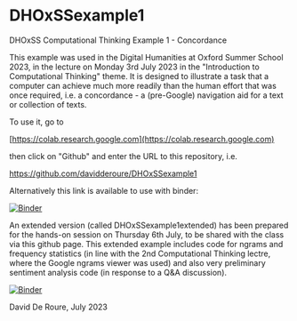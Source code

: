 # DHOxSSexample1
DHOxSS Computational Thinking Example 1 - Concordance

This example was used in the Digital Humanities at Oxford Summer School 2023, in the lecture on Monday 3rd July 2023 in the "Introduction to Computational Thinking" theme.  It is designed to illustrate a task that a computer can achieve much more readily than the human effort that was once required, i.e. a concordance - a (pre-Google) navigation aid for a text or collection of texts.

To use it, go to

[https://colab.research.google.com](https://colab.research.google.com)

then click on "Github" and enter the URL to this repository, i.e. 

https://github.com/davidderoure/DHOxSSexample1

Alternatively this link is available to use with binder:

[![Binder](https://mybinder.org/badge_logo.svg)](https://mybinder.org/v2/gh/davidderoure/DHOxSSexample1/HEAD?labpath=DHOxSSexample1.ipynb)

An extended version (called DHOxSSexample1extended) has been prepared for the hands-on session on Thursday 6th July, to be shared with the class via this github page.  This extended example includes code for ngrams and frequency statistics (in line with the 2nd Computational Thinking lectre, where the Google ngrams viewer was used) and also very preliminary sentiment analysis code (in response to a Q&A discussion).

[![Binder](https://mybinder.org/badge_logo.svg)](https://mybinder.org/v2/gh/davidderoure/DHOxSSexample1/HEAD?labpath=DHOxSSexample1extended.ipynb)

David De Roure, July 2023
